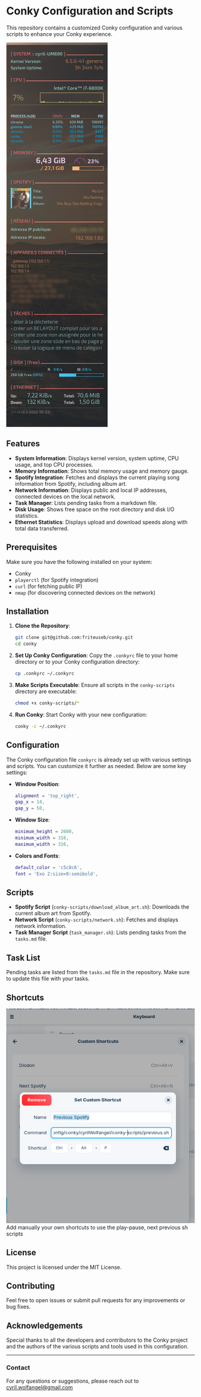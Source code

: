 # Conky Configuration and Scripts

This repository contains a customized Conky configuration and various scripts to enhance your Conky experience.

![Conky Skin](conky_skin_cyrilWolfangel.png)

## Features

- **System Information**: Displays kernel version, system uptime, CPU usage, and top CPU processes.
- **Memory Information**: Shows total memory usage and memory gauge.
- **Spotify Integration**: Fetches and displays the current playing song information from Spotify, including album art.
- **Network Information**: Displays public and local IP addresses, connected devices on the local network.
- **Task Manager**: Lists pending tasks from a markdown file.
- **Disk Usage**: Shows free space on the root directory and disk I/O statistics.
- **Ethernet Statistics**: Displays upload and download speeds along with total data transferred.

## Prerequisites

Make sure you have the following installed on your system:

- Conky
- `playerctl` (for Spotify integration)
- `curl` (for fetching public IP)
- `nmap` (for discovering connected devices on the network)

## Installation

1. **Clone the Repository**:
   ```sh
   git clone git@github.com:friteuseb/conky.git
   cd conky
   ```

2. **Set Up Conky Configuration**:
   Copy the `.conkyrc` file to your home directory or to your Conky configuration directory:
   ```sh
   cp .conkyrc ~/.conkyrc
   ```

3. **Make Scripts Executable**:
   Ensure all scripts in the `conky-scripts` directory are executable:
   ```sh
   chmod +x conky-scripts/*
   ```

4. **Run Conky**:
   Start Conky with your new configuration:
   ```sh
   conky -c ~/.conkyrc
   ```

## Configuration

The Conky configuration file `conkyrc` is already set up with various settings and scripts. You can customize it further as needed. Below are some key settings:

- **Window Position**:
  ```lua
  alignment = 'top_right',
  gap_x = 14,
  gap_y = 50,
  ```

- **Window Size**:
  ```lua
  minimum_height = 2600,
  minimum_width = 316,
  maximum_width = 316,
  ```

- **Colors and Fonts**:
  ```lua
  default_color = 'c5c8c6',
  font = 'Exo 2:size=9:semibold',
  ```

## Scripts

- **Spotify Script** (`conky-scripts/download_album_art.sh`): Downloads the current album art from Spotify.
- **Network Script** (`conky-scripts/network.sh`): Fetches and displays network information.
- **Task Manager Script** (`task_manager.sh`): Lists pending tasks from the `tasks.md` file.

## Task List

Pending tasks are listed from the `tasks.md` file in the repository. Make sure to update this file with your tasks.

## Shortcuts

![Shortcuts](shortcuts.png)
Add manually your own shortcuts to use the play-pause, next previous sh scripts

## License

This project is licensed under the MIT License. 

## Contributing

Feel free to open issues or submit pull requests for any improvements or bug fixes.

## Acknowledgements

Special thanks to all the developers and contributors to the Conky project and the authors of the various scripts and tools used in this configuration.

---

### Contact

For any questions or suggestions, please reach out to cyril.wolfangel@gmail.com

```

